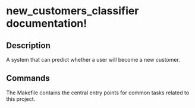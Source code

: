 # new_customers_classifier documentation!

## Description

A system that can predict whether a user will become a new customer.

## Commands

The Makefile contains the central entry points for common tasks related to this project.

